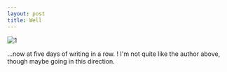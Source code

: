 ```yaml
---
layout: post
title: Well
---
```


![1]({{site_url}}/images/romancing_the_stone.gif)


...now at five days of writing in a row. ! I'm not quite like the author above, though maybe going in this direction. 